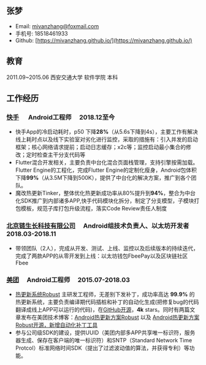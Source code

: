 ## 张梦
* Email: mivanzhang@foxmail.com
* 手机号:  18518461933
* Github: [https://mivanzhang.github.io/](https://mivanzhang.github.io/)

## 教育
2011.09~2015.06   西安交通大学    软件学院 本科

## 工作经历

### [快手](https://www.kuaishou.com/)  　 Android⼯程师 　2018.12⾄今
* 快手App的冷启动耗时，p50 下降**28%**（从5.6s下降到4s），主要工作有解决线上耗时点以及线下实验室对劣化进行监控，采取的措施有：引入并发的启动框架；核心网络请求提前；启动日志缓存；x2c等；监控启动最小集合的修改；定时检查主干分支代码等
* Flutter混合开发相关，主要负责中台化混合⻚⾯栈管理，⽀持引擎按需加载。Flutter Engine的工程化，完成Flutter Engine的定制化瘦身，Android包体积下降**99%**（从3.5M下降到500K），提供了中台化的解决方案，推广到各个团队。
* 魔改热更新Tinker，整体优化热更新成功率从80%提升到**94%**，整合为中台化SDK推⼴到内部诸多APP,快⼿代码模块化拆分，制定了分⽀模型，⼦模块打包模板，规范⼦库打包升级流程，落实Code Review责任⼈制度

### [北京链生长科技有限公司](https://www.fbee.one/) 　Android组技术负责人、以太坊开发者　 2018.03-2018.11
* 带领团队（2人），完成从开发、测试、上线、监控以及后续版本的持续迭代，完成了两款APP的从零开发到上线：以太坊钱包FbeePay以及区块链社区Fbee

### [美团](https://www.meituan.com/) 　Android工程师 　2015.07-2018.03
* [热更新系统Robust](https://github.com/Meituan-Dianping/Robust) 主研发工程师，无差别下发补丁，成功率高达 **99.9%** 的热更新系统，主要负责编译期代码插桩和补丁的自动化生成(把修复bug的代码翻译成线上APP可以运行的代码)，在[GitHub开源](https://github.com/Meituan-Dianping/Robust)，**4k** stars。同时有两篇文章发布在美团技术博客：[Android热更新方案Robust](https://tech.meituan.com/android_robust.html) 以及 [Android热更新方案Robust开源，新增自动化补丁工具](https://tech.meituan.com/android_autopatch.html)
* 参与公司级SDK的建设，提供UUID（美团内部多APP共享唯一标识符，服务器生成、保存在客户端的唯一标识符）和SNTP（Standard Network Time Protcol）标准网络时间SDK（提出了过滤波动值的算法，并获得专利）等功能。
